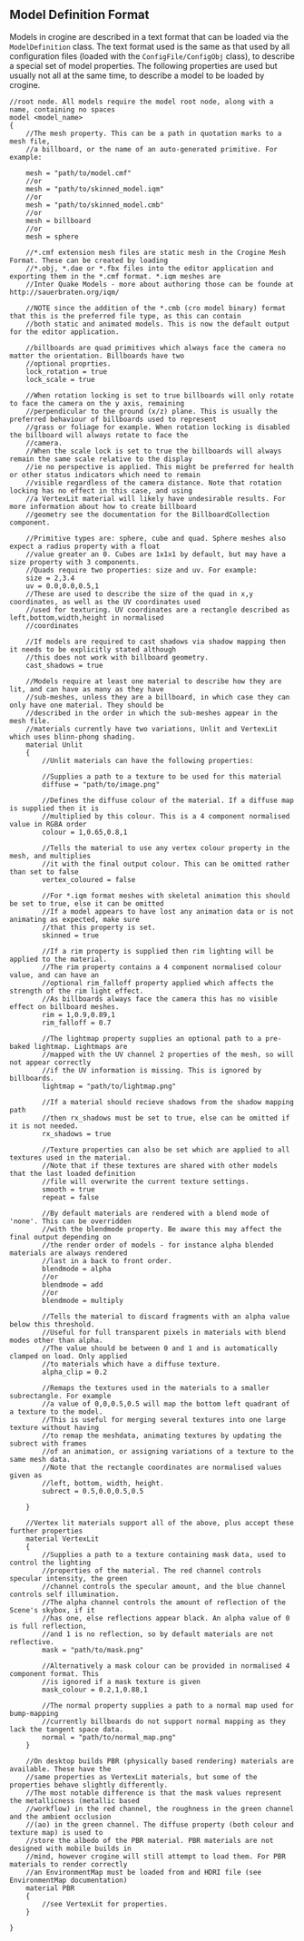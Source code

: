 Model Definition Format
-----------------------

Models in crogine are described in a text format that can be loaded via the `ModelDefinition` class. The text format used is the same as that used by all configuration files (loaded with the `ConfigFile/ConfigObj` class), to describe a special set of model properties. The following properties are used but usually not all at the same time, to describe a model to be loaded by crogine.

    //root node. All models require the model root node, along with a name, containing no spaces
    model <model_name>
    {
        //The mesh property. This can be a path in quotation marks to a mesh file,
        //a billboard, or the name of an auto-generated primitive. For example:

        mesh = "path/to/model.cmf"
        //or
        mesh = "path/to/skinned_model.iqm"
        //or
        mesh = "path/to/skinned_model.cmb"
        //or
        mesh = billboard
        //or
        mesh = sphere

        //*.cmf extension mesh files are static mesh in the Crogine Mesh Format. These can be created by loading
        //*.obj, *.dae or *.fbx files into the editor application and exporting them in the *.cmf format. *.iqm meshes are
        //Inter Quake Models - more about authoring those can be founde at http://sauerbraten.org/iqm/

        //NOTE since the addition of the *.cmb (cro model binary) format that this is the preferred file type, as this can contain
        //both static and animated models. This is now the default output for the editor application.

        //billboards are quad primitives which always face the camera no matter the orientation. Billboards have two
        //optional proprties.
        lock_rotation = true
        lock_scale = true

        //When rotation locking is set to true billboards will only rotate to face the camera on the y axis, remaining
        //perpendicular to the ground (x/z) plane. This is usually the preferred behaviour of billboards used to represent
        //grass or foliage for example. When rotation locking is disabled the billboard will always rotate to face the
        //camera.
        //When the scale lock is set to true the billboards will always remain the same scale relative to the display
        //ie no perspective is applied. This might be preferred for health or other status indicators which need to remain
        //visible regardless of the camera distance. Note that rotation locking has no effect in this case, and using
        //a VertexLit material will likely have undesirable results. For more information about how to create billboard
        //geometry see the documentation for the BillboardCollection component.

        //Primitive types are: sphere, cube and quad. Sphere meshes also expect a radius property with a float
        //value greater an 0. Cubes are 1x1x1 by default, but may have a size property with 3 components. 
        //Quads require two properties: size and uv. For example:
        size = 2,3.4
        uv = 0.0,0.0,0.5,1
        //These are used to describe the size of the quad in x,y coordinates, as well as the UV coordinates used
        //used for texturing. UV coordinates are a rectangle described as left,bottom,width,height in normalised
        //coordinates

        //If models are required to cast shadows via shadow mapping then it needs to be explicitly stated although
        //this does not work with billboard geometry.
        cast_shadows = true

        //Models require at least one material to describe how they are lit, and can have as many as they have
        //sub-meshes, unless they are a billboard, in which case they can only have one material. They should be
        //described in the order in which the sub-meshes appear in the mesh file.
        //materials currently have two variations, Unlit and VertexLit which uses blinn-phong shading.
        material Unlit
        {
            //Unlit materials can have the following properties:

            //Supplies a path to a texture to be used for this material
            diffuse = "path/to/image.png"

            //Defines the diffuse colour of the material. If a diffuse map is supplied then it is
            //multiplied by this colour. This is a 4 component normalised value in RGBA order
            colour = 1,0.65,0.8,1

            //Tells the material to use any vertex colour property in the mesh, and multiplies
            //it with the final output colour. This can be omitted rather than set to false
            vertex_coloured = false

            //For *.iqm format meshes with skeletal animation this should be set to true, else it can be omitted
            //If a model appears to have lost any animation data or is not animating as expected, make sure
            //that this property is set.
            skinned = true

            //If a rim property is supplied then rim lighting will be applied to the material.
            //The rim property contains a 4 component normalised colour value, and can have an
            //optional rim_falloff property applied which affects the strength of the rim light effect.
            //As billboards always face the camera this has no visible effect on billboard meshes.
            rim = 1,0.9,0.89,1
            rim_falloff = 0.7

            //The lightmap property supplies an optional path to a pre-baked lightmap. Lightmaps are
            //mapped with the UV channel 2 properties of the mesh, so will not appear correctly
            //if the UV information is missing. This is ignored by billboards.
            lightmap = "path/to/lightmap.png"

            //If a material should recieve shadows from the shadow mapping path
            //then rx_shadows must be set to true, else can be omitted if it is not needed.
            rx_shadows = true

            //Texture properties can also be set which are applied to all textures used in the material.
            //Note that if these textures are shared with other models that the last loaded definition
            //file will overwrite the current texture settings.
            smooth = true
            repeat = false

            //By default materials are rendered with a blend mode of 'none'. This can be overridden
            //with the blendmode property. Be aware this may affect the final output depending on
            //the render order of models - for instance alpha blended materials are always rendered
            //last in a back to front order.
            blendmode = alpha
            //or
            blendmode = add
            //or
            blendmode = multiply

            //Tells the material to discard fragments with an alpha value below this threshold.
            //Useful for full transparent pixels in materials with blend modes other than alpha.
            //The value should be between 0 and 1 and is automatically clamped on load. Only applied
            //to materials which have a diffuse texture.
            alpha_clip = 0.2

            //Remaps the textures used in the materials to a smaller subrectangle. For example
            //a value of 0,0,0.5,0.5 will map the bottom left quadrant of a texture to the model.
            //This is useful for merging several textures into one large texture without having
            //to remap the meshdata, animating textures by updating the subrect with frames
            //of an animation, or assigning variations of a texture to the same mesh data.
            //Note that the rectangle coordinates are normalised values given as 
            //left, bottom, width, height.
            subrect = 0.5,0.0,0.5,0.5

        }

        //Vertex lit materials support all of the above, plus accept these further properties
        material VertexLit
        {
            //Supplies a path to a texture containing mask data, used to control the lighting
            //properties of the material. The red channel controls specular intensity, the green
            //channel controls the specular amount, and the blue channel controls self illumination.
            //The alpha channel controls the amount of reflection of the Scene's skybox, if it
            //has one, else reflections appear black. An alpha value of 0 is full reflection,
            //and 1 is no reflection, so by default materials are not reflective.
            mask = "path/to/mask.png"

            //Alternatively a mask colour can be provided in normalised 4 component format. This
            //is ignored if a mask texture is given
            mask_colour = 0.2,1,0.88,1

            //The normal property supplies a path to a normal map used for bump-mapping
            //currently billboards do not support normal mapping as they lack the tangent space data.
            normal = "path/to/normal_map.png"
        }

        //On desktop builds PBR (physically based rendering) materials are available. These have the
        //same properties as VertexLit materials, but some of the properties behave slightly differently.
        //The most notable difference is that the mask values represent the metallicness (metallic based
        //workflow) in the red channel, the roughness in the green channel and the ambient occlusion
        //(ao) in the green channel. The diffuse property (both colour and texture map) is used to
        //store the albedo of the PBR material. PBR materials are not designed with mobile builds in
        //mind, however crogine will still attempt to load them. For PBR materials to render correctly
        //an EnvironmentMap must be loaded from and HDRI file (see EnvironmentMap documentation)
        material PBR
        {
            //see VertexLit for properties.
        }

    }